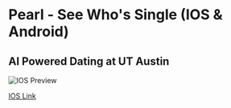 # Pearl - See Who's Single (IOS & Android)
## AI Powered Dating at UT Austin

![IOS Preview](https://firebasestorage.googleapis.com/v0/b/pearl-waitlist-web.appspot.com/o/Pearl%20IOS%20Preview.png?alt=media&token=ecbeb18b-5746-4cf1-b7e6-c820c5ed617c)

[IOS Link](https://apps.apple.com/us/app/pearl-see-whos-single/id1632483250)
